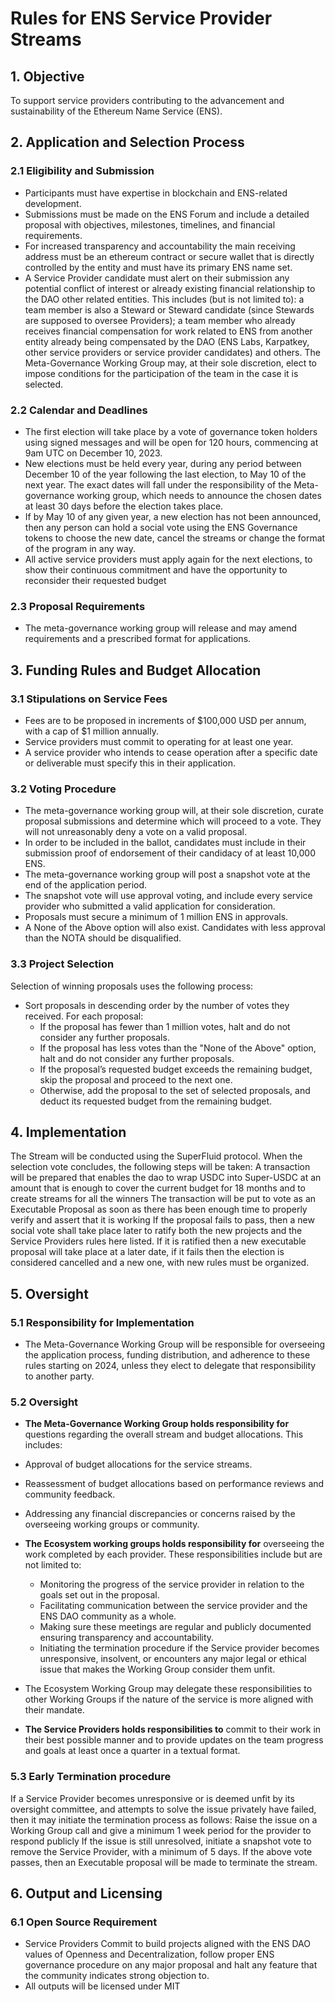 # Rules for ENS Service Provider Streams

## 1. Objective
To support service providers contributing to the advancement and sustainability of the Ethereum Name Service (ENS).

## 2. Application and Selection Process
### 2.1 Eligibility and Submission
- Participants must have expertise in blockchain and ENS-related development.
- Submissions must be made on the ENS Forum and include a detailed proposal with objectives, milestones, timelines, and financial requirements.
- For increased transparency and accountability the main receiving address must be an ethereum contract or secure wallet that is directly controlled by the entity and must have its primary ENS name set.
- A Service Provider candidate must alert on their submission any potential conflict of interest or already existing financial relationship to the DAO other related entities. This includes (but is not limited to): a team member is also a Steward or Steward candidate (since Stewards are supposed to oversee Providers); a team member who already receives financial compensation for work related to ENS from another entity already being compensated by the DAO (ENS Labs, Karpatkey, other service providers or service provider candidates) and others. The Meta-Governance Working Group may, at their sole discretion, elect to impose conditions for the participation of the team in the case it is selected.

### 2.2 Calendar and Deadlines
- The first election will take place by a vote of governance token holders using signed messages and will be open for 120 hours, commencing at 9am UTC on December 10, 2023.
- New elections must be held every year, during any period between December 10 of the year following the last election, to May 10 of the next year. The exact dates will fall under the responsibility of the Meta-governance working group, which needs to announce the chosen dates at least 30 days before the election takes place.
- If by May 10 of any given year, a new election has not been announced, then any person can hold a social vote using the ENS Governance tokens to choose the new date, cancel the streams or change the format of the program in any way.
- All active service providers must apply again for the next elections, to show their continuous commitment and have the opportunity to reconsider their requested budget

### 2.3 Proposal Requirements
- The meta-governance working group will release and may amend requirements and a prescribed format for applications.

## 3. Funding Rules and Budget Allocation
### 3.1 Stipulations on Service Fees
- Fees are to be proposed in increments of $100,000 USD per annum, with a cap of $1 million annually.
 - Service providers must commit to operating for at least one year.
 - A service provider who intends to cease operation after a specific date or deliverable must specify this in their application.

### 3.2 Voting Procedure
- The meta-governance working group will, at their sole discretion, curate proposal submissions and determine which will proceed to a vote. They will not unreasonably deny a vote on a valid proposal. 
- In order to be included in the ballot, candidates must include in their submission proof of endorsement of their candidacy of at least 10,000 ENS.
- The meta-governance working group will post a snapshot vote at the end of the application period.
- The snapshot vote will use approval voting, and include every service provider who submitted a valid application for consideration.
- Proposals must secure a minimum of 1 million ENS in approvals.
- A None of the Above option will also exist. Candidates with less approval than the NOTA should be disqualified.

### 3.3 Project Selection
Selection of winning proposals uses the following process:
 - Sort proposals in descending order by the number of votes they received. For each proposal:
   - If the proposal has fewer than 1 million votes, halt and do not consider any further proposals.
   - If the proposal has less votes than the "None of the Above" option, halt and do not consider any further proposals.
   - If the proposal’s requested budget exceeds the remaining budget, skip the proposal and proceed to the next one.
   - Otherwise, add the proposal to the set of selected proposals, and deduct its requested budget from the remaining budget.


## 4. Implementation 

The Stream will be conducted using the SuperFluid protocol. When the selection vote concludes, the following steps will be taken:
A transaction will be prepared that enables the dao to wrap USDC into Super-USDC at an amount that is enough to cover the current budget for 18 months and to create streams for all the winners
The transaction will be put to vote as an Executable Proposal as soon as there has been enough time to properly verify and assert that it is working
If the proposal fails to pass, then a new social vote shall take place later to ratify both the new projects and the Service Providers rules here listed. If it is ratified then a new executable proposal will take place at a later date, if it fails then the election is considered cancelled and a new one, with new rules must be organized.

## 5. Oversight
### 5.1 Responsibility for Implementation
- The Meta-Governance Working Group will be responsible for overseeing the application process, funding distribution, and adherence to these rules starting on 2024, unless they elect to delegate that responsibility to another party.

### 5.2 Oversight
- **The Meta-Governance Working Group holds responsibility for** questions regarding the overall stream and budget allocations. This includes:
- Approval of budget allocations for the service streams.
- Reassessment of budget allocations based on performance reviews and community feedback.
- Addressing any financial discrepancies or concerns raised by the overseeing working groups or community.

- **The Ecosystem working groups holds responsibility for** overseeing the work completed by each provider. These responsibilities include but are not limited to:
  	- Monitoring the progress of the service provider in relation to the goals set out in the proposal.
  	- Facilitating communication between the service provider and the ENS DAO community as a whole.
	- Making sure these meetings are regular and publicly documented ensuring transparency and accountability.
  	- Initiating the termination procedure if the Service provider becomes unresponsive, insolvent, or encounters any major legal or ethical issue that makes the Working Group consider them unfit.
- The Ecosystem Working Group may delegate these responsibilities to other Working Groups if the nature of the service is more aligned with their mandate.

- **The Service Providers holds responsibilities to** commit to their work in their best possible manner and to provide updates on the team progress and goals at least once a quarter in a textual format.


### 5.3 Early Termination procedure
If a Service Provider becomes unresponsive or is deemed unfit by its oversight committee, and attempts to solve the issue privately have failed, then it may initiate the termination process as follows:
Raise the issue on a Working Group call and give a minimum 1 week period for the provider to respond publicly
If the issue is still unresolved, initiate a snapshot vote to remove the Service Provider, with a minimum of 5 days.
If the above vote passes, then an Executable proposal will be made to terminate the stream.

## 6. Output and Licensing
### 6.1 Open Source Requirement
- Service Providers Commit to build projects aligned with the ENS DAO values of Openness and Decentralization, follow proper ENS governance procedure on any major proposal and halt any feature that the community indicates strong objection to.
- All outputs will be licensed under MIT

